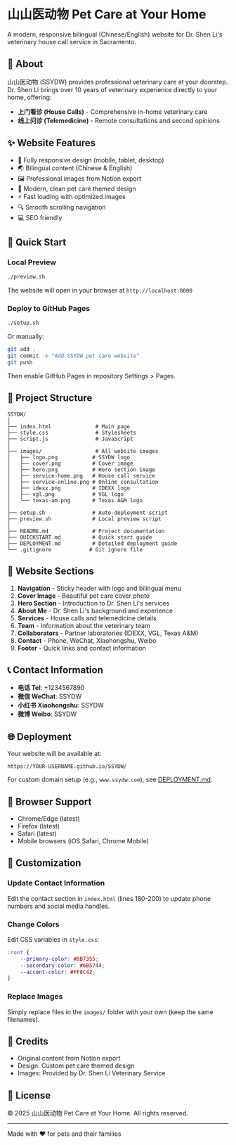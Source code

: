 # 山山医动物 Pet Care at Your Home

A modern, responsive bilingual (Chinese/English) website for Dr. Shen Li's veterinary house call service in Sacramento.

## 🐾 About

山山医动物 (SSYDW) provides professional veterinary care at your doorstep. Dr. Shen Li brings over 10 years of veterinary experience directly to your home, offering:

- **上门看诊 (House Calls)** - Comprehensive in-home veterinary care
- **线上问诊 (Telemedicine)** - Remote consultations and second opinions

## ✨ Website Features

- 📱 Fully responsive design (mobile, tablet, desktop)
- 🌏 Bilingual content (Chinese & English)
- 🖼️ Professional images from Notion export
- 🎨 Modern, clean pet care themed design
- ⚡ Fast loading with optimized images
- 🔍 Smooth scrolling navigation
- 💻 SEO friendly

## 🚀 Quick Start

### Local Preview

```bash
./preview.sh
```

The website will open in your browser at `http://localhost:8000`

### Deploy to GitHub Pages

```bash
./setup.sh
```

Or manually:
```bash
git add .
git commit -m "Add SSYDW pet care website"
git push
```

Then enable GitHub Pages in repository Settings > Pages.

## 📁 Project Structure

```
SSYDW/
│
├── index.html              # Main page
├── style.css               # Stylesheets
├── script.js               # JavaScript
│
├── images/                 # All website images
│   ├── logo.png           # SSYDW logo
│   ├── cover.png          # Cover image
│   ├── hero.png           # Hero section image
│   ├── service-home.png   # House call service
│   ├── service-online.png # Online consultation
│   ├── idexx.png          # IDEXX logo
│   ├── vgl.png            # VGL logo
│   └── texas-am.png       # Texas A&M logo
│
├── setup.sh               # Auto-deployment script
├── preview.sh             # Local preview script
│
├── README.md              # Project documentation
├── QUICKSTART.md          # Quick start guide
├── DEPLOYMENT.md          # Detailed deployment guide
└── .gitignore            # Git ignore file
```

## 🎨 Website Sections

1. **Navigation** - Sticky header with logo and bilingual menu
2. **Cover Image** - Beautiful pet care cover photo
3. **Hero Section** - Introduction to Dr. Shen Li's services
4. **About Me** - Dr. Shen Li's background and experience
5. **Services** - House calls and telemedicine details
6. **Team** - Information about the veterinary team
7. **Collaborators** - Partner laboratories (IDEXX, VGL, Texas A&M)
8. **Contact** - Phone, WeChat, Xiaohongshu, Weibo
9. **Footer** - Quick links and contact information

## 📞 Contact Information

- **电话 Tel**: +1234567890
- **微信 WeChat**: SSYDW
- **小红书 Xiaohongshu**: SSYDW
- **微博 Weibo**: SSYDW

## 🌐 Deployment

Your website will be available at:
```
https://YOUR-USERNAME.github.io/SSYDW/
```

For custom domain setup (e.g., `www.ssydw.com`), see [DEPLOYMENT.md](DEPLOYMENT.md).

## 🎯 Browser Support

- Chrome/Edge (latest)
- Firefox (latest)
- Safari (latest)
- Mobile browsers (iOS Safari, Chrome Mobile)

## 📝 Customization

### Update Contact Information

Edit the contact section in `index.html` (lines 180-200) to update phone numbers and social media handles.

### Change Colors

Edit CSS variables in `style.css`:

```css
:root {
    --primary-color: #8B7355;
    --secondary-color: #6B5744;
    --accent-color: #FF8C42;
}
```

### Replace Images

Simply replace files in the `images/` folder with your own (keep the same filenames).

## 🙏 Credits

- Original content from Notion export
- Design: Custom pet care themed design
- Images: Provided by Dr. Shen Li Veterinary Service

## 📄 License

© 2025 山山医动物 Pet Care at Your Home. All rights reserved.

---

Made with ❤️ for pets and their families
